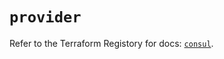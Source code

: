 # `provider`

Refer to the Terraform Registory for docs: [`consul`](https://registry.terraform.io/providers/hashicorp/consul/2.20.0/docs).
